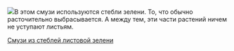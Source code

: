 <!--2025-06-04 12:13:33-->
<div class="yb">
  <div class="rss povarenok"><a href="https://www.povarenok.ru/recipes/show/182753/"><img src="https://www.povarenok.ru/data/cache/2025jun/04/01/3179462_46125-640x480.jpg"></a>В этом смузи используются стебли зелени. То, что обычно расточительно выбрасывается. А между тем, эти части растений ничем не уступают листьям. <p class="titl"><a href="https://www.povarenok.ru/recipes/show/182753/">Смузи из стеблей листовой зелени</a></p></div>
</div>
